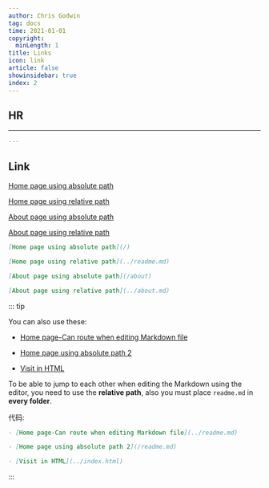```yaml
---
author: Chris Godwin
tag: docs
time: 2021-01-01
copyright:
  minLength: 1
title: Links
icon: link
article: false
showinsidebar: true
index: 2
---
```


## HR

---

```md
---
```

## Link

[Home page using absolute path](/)

[Home page using relative path](../readme.md)

[About page using absolute path](/about)

[About page using relative path](../about.md)

```md
[Home page using absolute path](/)

[Home page using relative path](../readme.md)

[About page using absolute path](/about)

[About page using relative path](../about.md)
```

::: tip

You can also use these:

- [Home page-Can route when editing Markdown file](../readme.md)

- [Home page using absolute path 2](/readme.md)

- [Visit in HTML](../index.html)

To be able to jump to each other when editing the Markdown using the editor, you need to use the **relative path**, also you must place `readme.md` in **every folder**.

代码:

```md
- [Home page-Can route when editing Markdown file](../readme.md)

- [Home page using absolute path 2](/readme.md)

- [Visit in HTML](../index.html)
```

:::